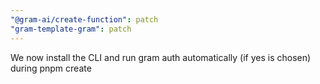 ```yaml
---
"@gram-ai/create-function": patch
"gram-template-gram": patch
---
```


We now install the CLI and run gram auth automatically (if yes is chosen) during pnpm create
